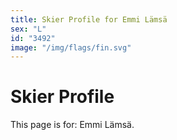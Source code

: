 ```yaml
---
title: Skier Profile for Emmi Lämsä
sex: "L"
id: "3492"
image: "/img/flags/fin.svg" 
---
```


# Skier Profile

This page is for: Emmi Lämsä.
    
